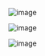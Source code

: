 ![image](https://github.com/claratoll/FU-portfolio/assets/43537329/55cf6c54-53dc-4a2c-82c5-ca664797856d)

![image](https://github.com/claratoll/FU-portfolio/assets/43537329/5c036e51-eb9f-4cd9-b1bb-e650700ea435)

![image](https://github.com/claratoll/FU-portfolio/assets/43537329/fd1c79c8-2a11-4914-a957-014e697f0bdb)
